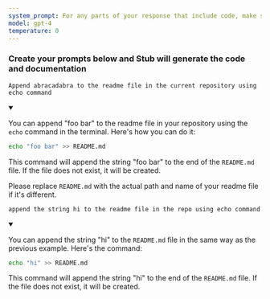 ```yaml
---
system_prompt: For any parts of your response that include code, make sure to include the filename along with the backtick and the code snippets. For any environment variables, use stubuser and stubpassword as the login. For any commands, auto confirm any prompts on stdin. 
model: gpt-4
temperature: 0
---
```




### Create your prompts below and Stub will generate the code and documentation










```stub
Append abracadabra to the readme file in the current repository using echo command
```







<details open id="a4527b035174bd2b4e393f2ed2f3bcd7">
<summary></summary>

You can append "foo bar" to the readme file in your repository using the `echo` command in the terminal. Here's how you can do it:

```bash
echo "foo bar" >> README.md
```

This command will append the string "foo bar" to the end of the `README.md` file. If the file does not exist, it will be created. 

Please replace `README.md` with the actual path and name of your readme file if it's different.
</details>



```stub
append the string hi to the readme file in the repo using echo command
```

<details open id=690ca74ba747c9daac86403b2dd6666d>
<summary></summary>

You can append the string "hi" to the `README.md` file in the same way as the previous example. Here's the command:

```bash
echo "hi" >> README.md
```

This command will append the string "hi" to the end of the `README.md` file. If the file does not exist, it will be created.
</details>

